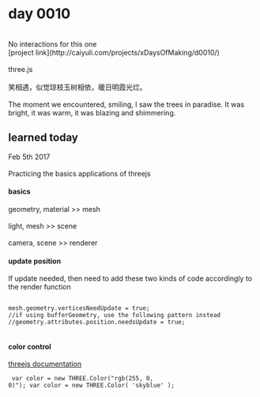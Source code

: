 # day 0010

<br />
No interactions for this one
<br />
[project link](http://caiyuli.com/projects/xDaysOfMaking/d0010/)
 <br />
 <br />
three.js
 <br />
 <br />
笑相遇，似觉琼枝玉树相依，暖日明霞光烂。
 <br />
 <br />
The moment we encountered, smiling, I saw the trees in paradise. It was bright, it was warm, it was blazing and shimmering.

## learned today
Feb 5th 2017
<br />
 <br />
Practicing the basics applications of threejs

#### basics
geometry, material >> mesh <br /><br />
light, mesh >> scene<br /><br />
camera, scene >> renderer

#### update position
If update needed, then need to add these two kinds of code accordingly to the render function
 <pre><code>
mesh.geometry.verticesNeedUpdate = true;
//if using bufferGeometry, use the following pattern instead
//geometry.attributes.position.needsUpdate = true;
 </code></pre>

#### color control
[threejs documentation](https://threejs.org/docs/index.html#Reference/Math/Color)
 <code><pre>
var color = new THREE.Color("rgb(255, 0, 0)");
var color = new THREE.Color( 'skyblue' );
 </pre></code>
